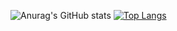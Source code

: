 ![Anurag's GitHub stats](https://github-readme-stats-chi-mauve-29.vercel.app/api?username=yexiu2001&show_icons=true&theme=tokyonight)
[![Top Langs](https://github-readme-stats-chi-mauve-29.vercel.app/api/top-langs/?username=yexiu2001)](https://github.com/anuraghazra/github-readme-stats)
